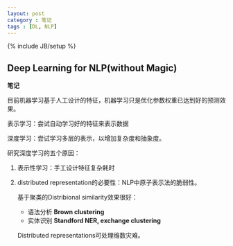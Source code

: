 ```yaml
---
layout: post
category : 笔记
tags : [DL, NLP]
---
```

{% include JB/setup %}

## Deep Learning for NLP(without Magic)

**笔记**

目前机器学习基于人工设计的特征，机器学习只是优化参数权重已达到好的预测效果。

表示学习：尝试自动学习好的特征来表示数据

深度学习：尝试学习多层的表示，以增加复杂度和抽象度。

研究深度学习的五个原因：

1. 表示性学习：手工设计特征复杂耗时
2. distributed representation的必要性：NLP中原子表示法的脆弱性。

   基于聚类的Distribional similarity效果很好：
   * 语法分析 **Brown clustering**
   * 实体识别 **Standford NER, exchange clustering**
   
   Distributed representations可处理维数灾难。
